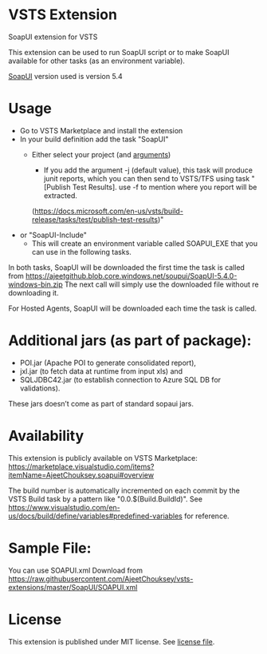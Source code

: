 # VSTS Extension

SoapUI extension for VSTS

This extension can be used to run SoapUI script or to make SoapUI available for other tasks (as an environment variable).

[SoapUI](https://www.soapui.org/) version used is version 5.4

# Usage

- Go to VSTS Marketplace and install the extension
- In your build definition add the task "SoapUI"
  - Either select your project (and [arguments](https://www.soapui.org/test-automation/running-functional-tests.html))
    - If you add the argument -j (default value), this task will produce junit reports, which you can then send to VSTS/TFS using task "[Publish Test Results]. use -f to mention where you report will be extracted.
    
    (https://docs.microsoft.com/en-us/vsts/build-release/tasks/test/publish-test-results)"
- or "SoapUI-Include"
  - This will create an environment variable called SOAPUI_EXE that you can use in the following tasks.


In both tasks, SoapUI will be downloaded the first time the task is called from https://ajeetgithub.blob.core.windows.net/soupui/SoapUI-5.4.0-windows-bin.zip
The next call will simply use the downloaded file without re downloading it.

For Hosted Agents, SoapUI will be downloaded each time the task is called.

# Additional jars (as part of package):	 
- POI.jar (Apache POI to generate consolidated report),
- jxl.jar (to fetch data at runtime from input xls) and
- SQLJDBC42.jar (to establish connection to Azure SQL DB for validations).

These jars doesn’t come as part of standard sopaui jars.

# Availability

This extension is publicly available on VSTS Marketplace: https://marketplace.visualstudio.com/items?itemName=AjeetChouksey.soapui#overview



The build number is automatically incremented on each commit by the VSTS Build task by a pattern like "0.0.$(Build.BuildId)". See https://www.visualstudio.com/en-us/docs/build/define/variables#predefined-variables for reference.

# Sample File:

You can use SOAPUI.xml
Download from https://raw.githubusercontent.com/AjeetChouksey/vsts-extensions/master/SoapUI/SOAPUI.xml
# License

This extension is published under MIT license. See [license file](../blob/master/LICENSE).